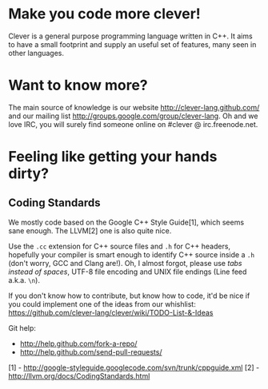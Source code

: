 Make you code more clever!
==========================

Clever is a general purpose programming language written in C++. It aims to 
have a small footprint and supply an useful set of features, many seen in 
other languages.

Want to know more?
==================

The main source of knowledge is our website http://clever-lang.github.com/ 
and our mailing list http://groups.google.com/group/clever-lang. Oh and we 
love IRC, you will surely find someone online on #clever @ irc.freenode.net.


Feeling like getting your hands dirty?
======================================

Coding Standards
----------------

We mostly code based on the Google C++ Style Guide[1], which seems sane 
enough. The LLVM[2] one is also quite nice. 

Use the `.cc` extension for C++ source files and `.h` for C++ headers, 
hopefully your compiler is smart enough to identify C++ source inside a `.h` 
(don't worry, GCC and Clang are!). Oh, I almost forgot, please use *tabs 
instead of spaces*, UTF-8 file encoding and UNIX file endings (Line feed 
a.k.a. `\n`).

If you don't know how to contribute, but know how to code, it'd be nice if 
you could implement one of the ideas from our whishlist:
https://github.com/clever-lang/clever/wiki/TODO-List-&-Ideas

Git help:
- http://help.github.com/fork-a-repo/
- http://help.github.com/send-pull-requests/

[1] - http://google-styleguide.googlecode.com/svn/trunk/cppguide.xml
[2] - http://llvm.org/docs/CodingStandards.html
